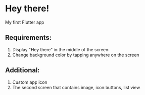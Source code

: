 # Hey there!

My first Flutter app

## Requirements:

1. Display "Hey there" in the middle of the screen
2. Change background color by tapping anywhere on the screen

## Additional:

1. Custom app icon
2. The second screen that contains image, icon buttons, list view
